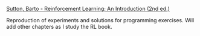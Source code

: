 [Sutton, Barto - Reinforcement Learning: An Introduction (2nd ed.)](http://incompleteideas.net/book/RLbook2020.pdf)

Reproduction of experiments and solutions for programming exercises.
Will add other chapters as I study the RL book.
